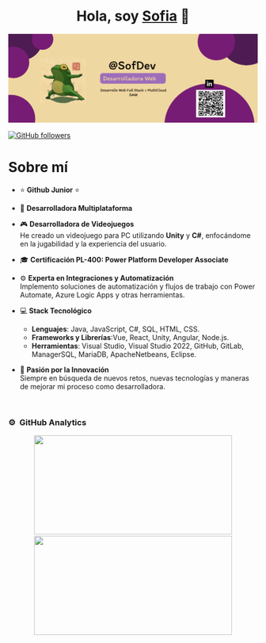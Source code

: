 <div align="center">
  <h1 align="center">Hola, soy <a href="https://aristi.dev">Sofia</a> 👋</h1>
</div>
<img src="Logo.png" alt="Logo">

[![GitHub followers](https://img.shields.io/github/followers/sofiamartinez?style=social)](https://github.com/SofiaMartinez23)

# Sobre mí

- ⭐ **Github Junior** ⭐  

- 📲 **Desarrolladora Multiplataforma**  

- 🎮 **Desarrolladora de Videojuegos**  
  He creado un videojuego para PC utilizando **Unity** y **C#**, enfocándome en la jugabilidad y la experiencia del usuario.

- 🎓 **Certificación PL-400: Power Platform Developer Associate**  

- ⚙️ **Experta en Integraciones y Automatización**  
  Implemento soluciones de automatización y flujos de trabajo con Power Automate, Azure Logic Apps y otras herramientas.

- 💻 **Stack Tecnológico**  
  - **Lenguajes**: Java, JavaScript, C#, SQL, HTML, CSS.
  - **Frameworks y Librerías**:Vue, React, Unity, Angular, Node.js.
  - **Herramientas**: Visual Studio, Visual Studio 2022, GitHub, GitLab, ManagerSQL, MariaDB, ApacheNetbeans, Eclipse.

- 🔧 **Pasión por la Innovación**  
  Siempre en búsqueda de nuevos retos, nuevas tecnologías y maneras de mejorar mi proceso como desarrolladora.
<br>

### ⚙️ &nbsp;GitHub Analytics

<p align="center">
  <a href="https://github.com/sofiamartinez23">
    <!-- Estadísticas de usuario -->
    <img height="200em" width="400em" src="https://github-readme-stats.vercel.app/api?username=sofiamartinez23&hide=contribs&show_icons=true&theme=midnight-purple&show=prs_merged_percentage&rank_icon=github&border_color=d6a5f0&bg_color=3f0e5b&title_color=ffd700&text_color=fff&icon_color=ffd700"/>
    <!-- Lenguajes más utilizados -->
    <img height="200em" width="400em" src="https://github-readme-stats.vercel.app/api/top-langs/?username=sofiamartinez23&layout=compact&langs_count=8&theme=midnight-purple&border_color=d6a5f0&bg_color=3f0e5b&title_color=ffd700&text_color=fff&icon_color=ffd700"/>
  </a>
</p>
